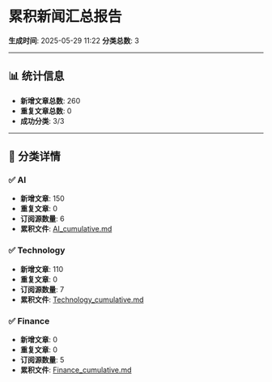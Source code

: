 # 累积新闻汇总报告

**生成时间**: 2025-05-29 11:22
**分类总数**: 3

---

## 📊 统计信息

- **新增文章总数**: 260
- **重复文章总数**: 0
- **成功分类**: 3/3

---

## 📂 分类详情

### ✅ AI
- **新增文章**: 150
- **重复文章**: 0
- **订阅源数量**: 6
- **累积文件**: [AI_cumulative.md](./AI_cumulative.md)

### ✅ Technology
- **新增文章**: 110
- **重复文章**: 0
- **订阅源数量**: 7
- **累积文件**: [Technology_cumulative.md](./Technology_cumulative.md)

### ✅ Finance
- **新增文章**: 0
- **重复文章**: 0
- **订阅源数量**: 5
- **累积文件**: [Finance_cumulative.md](./Finance_cumulative.md)
